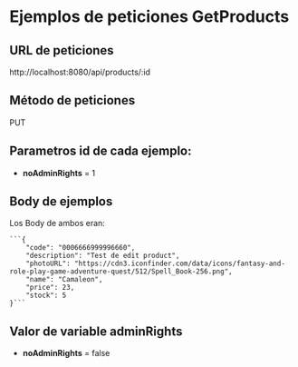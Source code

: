 # Ejemplos de peticiones GetProducts

## URL de peticiones
http://localhost:8080/api/products/:id

## Método de peticiones
PUT

## Parametros id de cada ejemplo:
 * **noAdminRights** = 1

## Body de ejemplos
Los Body de ambos eran:   

    ```{
        "code": "0006666999996660",
        "description": "Test de edit product",
        "photoURL": "https://cdn3.iconfinder.com/data/icons/fantasy-and-role-play-game-adventure-quest/512/Spell_Book-256.png",
        "name": "Camaleon",
        "price": 23,
        "stock": 5
    }```
     
## Valor de variable adminRights
 * **noAdminRights** = false


